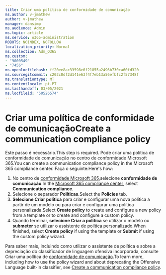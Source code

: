 ```yaml
---
title: Criar uma política de conformidade de comunicação
ms.author: v-jmathew
author: v-jmathew
manager: dansimp
ms.audience: Admin
ms.topic: article
ms.service: o365-administration
ROBOTS: NOINDEX, NOFOLLOW
localization_priority: Normal
ms.collection: Adm_O365
ms.custom:
- "9000549"
- "7456"
ms.openlocfilehash: ff20ee8ac33598e6f21855a2496b730ca60fd320
ms.sourcegitcommit: c202c0df2d141e63f4f7eb13a56efbfc2f57348f
ms.translationtype: MT
ms.contentlocale: pt-PT
ms.lasthandoff: 03/05/2021
ms.locfileid: "50526574"
---
```

# <a name="create-a-communication-compliance-policy"></a><span data-ttu-id="36bb1-102">Criar uma política de conformidade de comunicação</span><span class="sxs-lookup"><span data-stu-id="36bb1-102">Create a communication compliance policy</span></span>

<span data-ttu-id="36bb1-103">Este passo é necessário.</span><span class="sxs-lookup"><span data-stu-id="36bb1-103">This step is required.</span></span> <span data-ttu-id="36bb1-104">Pode criar uma política de conformidade de comunicação no centro de conformidade Microsoft 365.</span><span class="sxs-lookup"><span data-stu-id="36bb1-104">You can create a communication compliance policy in the Microsoft 365 compliance center.</span></span> <span data-ttu-id="36bb1-105">Faça o seguinte:</span><span class="sxs-lookup"><span data-stu-id="36bb1-105">Here's how:</span></span>

1. <span data-ttu-id="36bb1-106">No centro de [conformidade Microsoft 365,](https://go.microsoft.com/fwlink/?linkid=2130502)selecione **conformidade de comunicação**.</span><span class="sxs-lookup"><span data-stu-id="36bb1-106">In the [Microsoft 365 compliance center](https://go.microsoft.com/fwlink/?linkid=2130502), select **Communication compliance**.</span></span>
2. <span data-ttu-id="36bb1-107">Selecione o separador **Políticas.**</span><span class="sxs-lookup"><span data-stu-id="36bb1-107">Select the **Policies** tab.</span></span>
3. <span data-ttu-id="36bb1-108">**Selecione Criar política** para criar e configurar uma nova política a partir de um modelo ou para criar e configurar uma política personalizada.</span><span class="sxs-lookup"><span data-stu-id="36bb1-108">Select **Create policy** to create and configure a new policy from a template or to create and configure a custom policy.</span></span>
4. <span data-ttu-id="36bb1-109">Quando terminar, **selecione Criar a política** se utilizar o modelo ou **submeter** se utilizar o assistente de política personalizado.</span><span class="sxs-lookup"><span data-stu-id="36bb1-109">When finished, select **Create policy** if using the template or **Submit** if using the custom policy wizard.</span></span>

<span data-ttu-id="36bb1-110">Para saber mais, incluindo como utilizar o assistente de política e sobre a depreciação do classificador de linguagem ofensiva incorporada, consulte Criar uma política de [conformidade de comunicação](https://go.microsoft.com/fwlink/?linkid=2129079).</span><span class="sxs-lookup"><span data-stu-id="36bb1-110">To learn more, including how to use the policy wizard and about deprecating the Offensive Language built-in classifier, see [Create a communication compliance policy](https://go.microsoft.com/fwlink/?linkid=2129079).</span></span>

